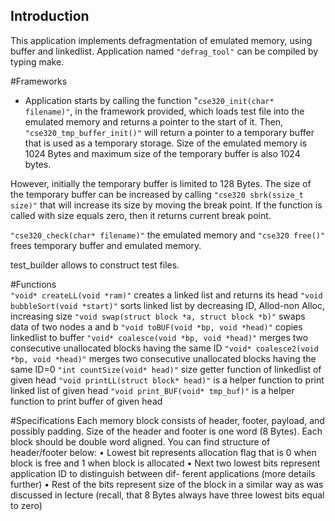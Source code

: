

## Introduction
This application implements defragmentation of emulated memory, using buffer and linkedlist.
Application named `"defrag_tool"` can be compiled by typing make.

#Frameworks
- Application starts by calling the function "`cse320_init(char* filename)"`, in the framework provided, which loads test file into the emulated memory and returns a pointer to the start of it. Then, `"cse320_tmp_buffer_init()"` will return a pointer to a temporary buffer that is used as a temporary storage. Size of the emulated memory is 1024 Bytes and maximum size of the temporary buffer is also 1024 bytes. 

However, initially the temporary buffer is limited to 128 Bytes. The size of the temporary buffer can be increased by calling `"cse320 sbrk(ssize_t size)"` that will increase its size by moving the break point. If the function is called with size equals zero, then it returns current break point.

`"cse320_check(char* filename)"` the emulated memory and `"cse320 free()"` frees temporary buffer and emulated memory.

test_builder allows to construct test files.

#Functions  
`"void* createLL(void *ram)"` creates a linked list and returns its head
`"void bubbleSort(void *start)"` sorts linked list by decreasing ID, Allod-non Alloc, increasing size 
`"void swap(struct block *a, struct block *b)"` swaps data of two nodes a and b
`"void toBUF(void *bp, void *head)"` copies linkedlist to buffer
`"void* coalesce(void *bp, void *head)"` merges two consecutive unallocated blocks having the same ID
`"void* coalesce2(void *bp, void *head)"`  merges two consecutive unallocated blocks having the same ID=0
`"int countSize(void* head)"` size getter function of linkedlist of given head
`"void printLL(struct block* head)"` is a helper function to print linked list of given head
`"void print_BUF(void* tmp_buf)"` is a helper function to print buffer of given head


#Specifications
Each memory block consists of header, footer, payload, and possibly padding. Size of the header and footer is one word (8 Bytes). Each block should be double word aligned. You can find structure of header/footer below:
• Lowest bit represents allocation flag that is 0 when block is free and 1 when block is allocated
• Next two lowest bits represent application ID to distinguish between dif- ferent applications (more details further)
• Rest of the bits represent size of the block in a similar way as was discussed in lecture (recall, that 8 Bytes always have three lowest bits equal to zero)



